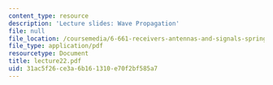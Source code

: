 ```yaml
---
content_type: resource
description: 'Lecture slides: Wave Propagation'
file: null
file_location: /coursemedia/6-661-receivers-antennas-and-signals-spring-2003/31ac5f26ce3a6b161310e70f2bf585a7_lecture22.pdf
file_type: application/pdf
resourcetype: Document
title: lecture22.pdf
uid: 31ac5f26-ce3a-6b16-1310-e70f2bf585a7
---
```

